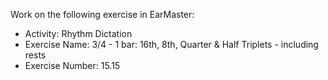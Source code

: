 Work on the following exercise in EarMaster:
- Activity: Rhythm Dictation
- Exercise Name: 3/4 - 1 bar: 16th, 8th, Quarter & Half Triplets - including rests
- Exercise Number: 15.15
